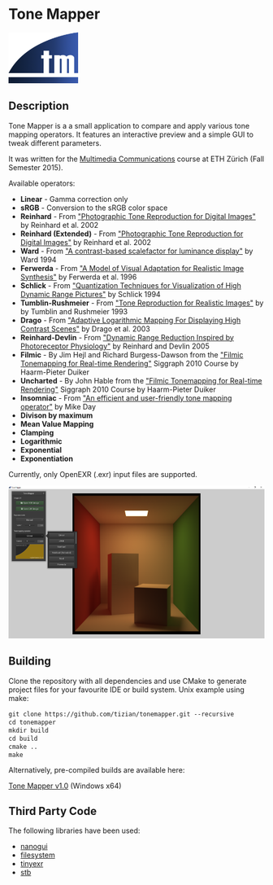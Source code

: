 # Tone Mapper
<img src="res/tonemapper.png" height="100">

## Description

Tone Mapper is a a small application to compare and apply various tone mapping operators. It features an interactive preview and a simple GUI to tweak different parameters.

It was written for the [Multimedia Communications](https://graphics.ethz.ch/teaching/mmcom15/home.php) course at ETH Zürich (Fall Semester 2015).

Available operators:
* **Linear** - Gamma correction only
* **sRGB** - Conversion to the sRGB color space
* **Reinhard** - From ["Photographic Tone Reproduction for Digital Images"](http://www.cmap.polytechnique.fr/~peyre/cours/x2005signal/hdr_photographic.pdf) by Reinhard et al. 2002
* **Reinhard (Extended)** - From ["Photographic Tone Reproduction for Digital Images"](http://www.cmap.polytechnique.fr/~peyre/cours/x2005signal/hdr_photographic.pdf) by Reinhard et al. 2002
* **Ward** - From ["A contrast-based scalefactor for luminance display"](http://eetd.lbl.gov/sites/all/files/publications/lbl-35252.pdf) by Ward 1994
* **Ferwerda** - From ["A Model of Visual Adaptation for Realistic Image Synthesis"](http://mm.cse.wustl.edu/perceptionseminarresources/sig96.pdf) by Ferwerda et al. 1996
* **Schlick** - From ["Quantization Techniques for Visualization of High Dynamic Range Pictures"](http://citeseerx.ist.psu.edu/viewdoc/download?doi=10.1.1.43.7915&rep=rep1&type=pdf) by Schlick 1994
* **Tumblin-Rushmeier** - From ["Tone Reproduction for Realistic Images"](https://www.eecs.berkeley.edu/Research/Projects/CS/vision/classes/cs294-appearance_models/sp2001/cache/tumblin93.pdf) by by Tumblin and Rushmeier 1993
* **Drago** - From ["Adaptive Logarithmic Mapping For Displaying High Contrast Scenes"](http://resources.mpi-inf.mpg.de/tmo/logmap/logmap.pdf) by Drago et al. 2003
* **Reinhard-Devlin** - From ["Dynamic Range Reduction Inspired by Photoreceptor Physiology"](http://erikreinhard.com/papers/tvcg2005.pdf) by Reinhard and Devlin 2005
* **Filmic** - By Jim Hejl and Richard Burgess-Dawson from the ["Filmic Tonemapping for Real-time Rendering"](http://de.slideshare.net/hpduiker/filmic-tonemapping-for-realtime-rendering-siggraph-2010-color-course) Siggraph 2010 Course by Haarm-Pieter Duiker
* **Uncharted** - By John Hable from the ["Filmic Tonemapping for Real-time Rendering"](http://de.slideshare.net/hpduiker/filmic-tonemapping-for-realtime-rendering-siggraph-2010-color-course) Siggraph 2010 Course by Haarm-Pieter Duiker
* **Insomniac** - From ["An efficient and user-friendly tone mapping operator"](http://d3cw3dd2w32x2b.cloudfront.net/wp-content/uploads/2012/09/an-efficient-and-user-friendly-tone-mapping-operator.pdf) by Mike Day
* **Divison by maximum**
* **Mean Value Mapping**
* **Clamping**
* **Logarithmic**
* **Exponential**
* **Exponentiation**

Currently, only OpenEXR (.exr) input files are supported.

<img src="res/screenshot.png" height="300">

## Building

Clone the repository with all dependencies and use CMake to generate project files for your favourite IDE or build system. Unix example using make:
```
git clone https://github.com/tizian/tonemapper.git --recursive
cd tonemapper
mkdir build
cd build
cmake ..
make
```

Alternatively, pre-compiled builds are available here:

[Tone Mapper v1.0](https://github.com/tizian/tonemapper/releases/download/v1.0-test2/Tone.Mapper.1.0.Windows.x64.zip) (Windows x64)

## Third Party Code

The following libraries have been used:

* [nanogui](https://github.com/wjakob/nanogui)
* [filesystem](https://github.com/wjakob/filesystem)
* [tinyexr](https://github.com/syoyo/tinyexr)
* [stb](https://github.com/nothings/stb)
